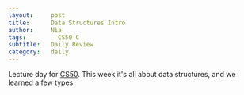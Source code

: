 ```yaml
---
layout:     post
title:      Data Structures Intro
author:     Nia
tags: 		  CS50 C
subtitle:  	Daily Review
category:   daily
---
```


Lecture day for [CS50](https://niamurrell.github.io/search/index.html#CS50). This week it's all about data structures, and we learned a few types:

